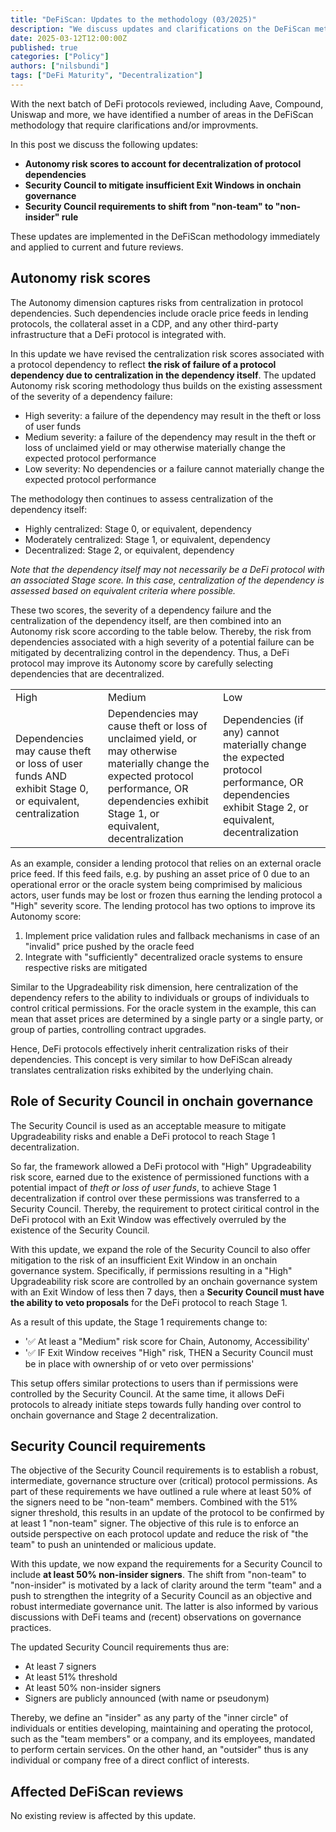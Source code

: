 ```yaml
---
title: "DeFiScan: Updates to the methodology (03/2025)"
description: "We discuss updates and clarifications on the DeFiScan methodology."
date: 2025-03-12T12:00:00Z
published: true
categories: ["Policy"]
authors: ["nilsbundi"]
tags: ["DeFi Maturity", "Decentralization"]
---
```


With the next batch of DeFi protocols reviewed, including Aave, Compound, Uniswap and more, we have identified a number of areas in the DeFiScan methodology that require clarifications and/or improvments.

In this post we discuss the following updates:
- **Autonomy risk scores to account for decentralization of protocol dependencies**
- **Security Council to mitigate insufficient Exit Windows in onchain governance**
- **Security Council requirements to shift from "non-team" to "non-insider" rule**

These updates are implemented in the DeFiScan methodology immediately and applied to current and future reviews.

## Autonomy risk scores

The Autonomy dimension captures risks from centralization in protocol dependencies. Such dependencies include oracle price feeds in lending protocols, the collateral asset in a CDP, and any other third-party infrastructure that a DeFi protocol is integrated with.

In this update we have revised the centralization risk scores associated with a protocol dependency to reflect **the risk of failure of a protocol dependency due to centralization in the dependency itself**. 
The updated Autonomy risk scoring methodology thus builds on the existing assessment of the severity of a dependency failure:

- High severity: a failure of the dependency may result in the theft or loss of user funds
- Medium severity: a failure of the dependency may result in the theft or loss of unclaimed yield or may otherwise materially change the expected protocol performance
- Low severity: No dependencies or a failure cannot materially change the expected protocol performance

The methodology then continues to assess centralization of the dependency itself:

- Highly centralized: Stage 0, or equivalent, dependency
- Moderately centralized: Stage 1, or equivalent, dependency
- Decentralized: Stage 2, or equivalent, dependency

*Note that the dependency itself may not necessarily be a DeFi protocol with an associated Stage score. In this case, centralization of the dependency is assessed based on equivalent criteria where possible.*

These two scores, the severity of a dependency failure and the centralization of the dependency itself, are then combined into an Autonomy risk score according to the table below. Thereby, the risk from dependencies associated with a high severity of a potential failure can be mitigated by decentralizing control in the dependency. Thus, a DeFi protocol may improve its Autonomy score by carefully selecting dependencies that are decentralized. 

<table>
  <tr>
   <td>High
   </td>
   <td>Medium
   </td>
   <td>Low
   </td>
  </tr>
  <tr>
   <td>Dependencies may cause theft or loss of user funds AND exhibit Stage 0, or equivalent, centralization
   </td>
   <td>Dependencies may cause theft or loss of unclaimed yield, or may otherwise materially change the expected protocol performance, OR dependencies exhibit Stage 1, or equivalent, decentralization
   </td>
   <td>Dependencies (if any) cannot materially change the expected protocol performance, OR dependencies exhibit Stage 2, or equivalent, decentralization
   </td>
  </tr>
</table>

As an example, consider a lending protocol that relies on an external oracle price feed. If this feed fails, e.g. by pushing an asset price of 0 due to an operational error or the oracle system being comprimised by malicious actors, user funds may be lost or frozen thus earning the lending protocol a "High" severity score. The lending protocol has two options to improve its Autonomy score:
1. Implement price validation rules and fallback mechanisms in case of an "invalid" price pushed by the oracle feed
2. Integrate with "sufficiently" decentralized oracle systems to ensure respective risks are mitigated

Similar to the Upgradeability risk dimension, here centralization of the dependency refers to the ability to individuals or groups of individuals to control critical permissions. For the oracle system in the example, this can mean that asset prices are determined by a single party or a single party, or group of parties, controlling contract upgrades. 

Hence, DeFi protocols effectively inherit centralization risks of their dependencies. This concept is very similar to how DeFiScan already translates centralization risks exhibited by the underlying chain.

## Role of Security Council in onchain governance

The Security Council is used as an acceptable measure to mitigate Upgradeability risks and enable a DeFi protocol to reach Stage 1 decentralization.

So far, the framework allowed a DeFi protocol with "High" Upgradeability risk score, earned due to the existence of permissioned functions with a potential impact of *theft or loss of user funds*, to achieve Stage 1 decentralization if control over these permissions was transferred to a Security Council. Thereby, the requirement to protect ciritical control in the DeFi protocol with an Exit Window was effectively overruled by the existence of the Security Council.

With this update, we expand the role of the Security Council to also offer mitigation to the risk of an insufficient Exit Window in an onchain governance system. Specifically, if permissions resulting in a "High" Upgradeability risk score are controlled by an onchain governance system with an Exit Window of less then 7 days, then a **Security Council must have the ability to veto proposals** for the DeFi protocol to reach Stage 1.

As a result of this update, the Stage 1 requirements change to:
- '✅ At least a "Medium" risk score for Chain, Autonomy, Accessibility'
- '✅ IF Exit Window receives "High" risk, THEN a Security Council must be in place with ownership of or veto over permissions'

This setup offers similar protections to users than if permissions were controlled by the Security Council. At the same time, it allows DeFi protocols to already initiate steps towards fully handing over control to onchain governance and Stage 2 decentralization.

## Security Council requirements

The objective of the Security Council requirements is to establish a robust, intermediate, governance structure over (critical) protocol permissions. As part of these requirements we have outlined a rule where at least 50% of the signers need to be "non-team" members. Combined with the 51% signer threshold, this results in an update of the protocol to be confirmed by at least 1 "non-team" signer. The objective of this rule is to enforce an outside perspective on each protocol update and reduce the risk of "the team" to push an unintended or malicious update.

With this update, we now expand the requirements for a Security Council to include **at least 50% non-insider signers**. The shift from "non-team" to "non-insider" is motivated by a lack of clarity around the term "team" and a push to strengthen the integrity of a Security Council as an objective and robust intermediate governance unit. The latter is also informed by various discussions with DeFi teams and (recent) observations on governance practices.

The updated Security Council requirements thus are:
- At least 7 signers
- At least 51% threshold
- At least 50% non-insider signers
- Signers are publicly announced (with name or pseudonym)

Thereby, we define an "insider" as any party of the "inner circle" of individuals or entities developing, maintaining and operating the protocol, such as the "team members" or a company, and its employees, mandated to perform certain services. On the other hand, an "outsider" thus is any individual or company free of a direct conflict of interests.

## Affected DeFiScan reviews

No existing review is affected by this update.